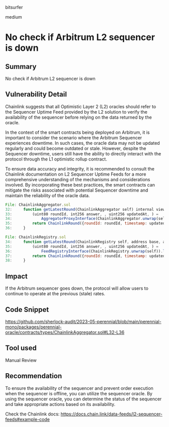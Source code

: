 bitsurfer

medium

# No check if Arbitrum L2 sequencer is down

## Summary

No check if Arbitrum L2 sequencer is down

## Vulnerability Detail

Chainlink suggests that all Optimistic Layer 2 (L2) oracles should refer to the Sequencer Uptime Feed provided by the L2 solution to verify the availability of the sequencer before relying on the data returned by the oracle.

In the context of the smart contracts being deployed on Arbitrum, it is important to consider the scenario where the Arbitrum Sequencer experiences downtime. In such cases, the oracle data may not be updated regularly and could become outdated or stale. However, despite the Sequencer downtime, users still have the ability to directly interact with the protocol through the L1 optimistic rollup contract.

To ensure data accuracy and integrity, it is recommended to consult the Chainlink documentation on L2 Sequencer Uptime Feeds for a more comprehensive understanding of the mechanisms and considerations involved. By incorporating these best practices, the smart contracts can mitigate the risks associated with potential Sequencer downtime and maintain the reliability of the oracle data.

```js
File: ChainlinkAggregator.sol
32:     function getLatestRound(ChainlinkAggregator self) internal view returns (ChainlinkRound memory) {
33:         (uint80 roundId, int256 answer, , uint256 updatedAt, ) =
34:             AggregatorProxyInterface(ChainlinkAggregator.unwrap(self)).latestRoundData();
35:         return ChainlinkRound({roundId: roundId, timestamp: updatedAt, answer: answer});
36:     }

File: ChainlinkRegistry.sol
34:     function getLatestRound(ChainlinkRegistry self, address base, address quote) internal view returns (ChainlinkRound memory) {
35:         (uint80 roundId, int256 answer, , uint256 updatedAt, ) =
36:             FeedRegistryInterface(ChainlinkRegistry.unwrap(self)).latestRoundData(base, quote);
37:         return ChainlinkRound({roundId: roundId, timestamp: updatedAt, answer: answer});
38:     }

```

## Impact

If the Arbitrum sequencer goes down, the protocol will allow users to continue to operate at the previous (stale) rates.

## Code Snippet

https://github.com/sherlock-audit/2023-05-perennial/blob/main/perennial-mono/packages/perennial-oracle/contracts/types/ChainlinkAggregator.sol#L32-L36

## Tool used

Manual Review

## Recommendation

To ensure the availability of the sequencer and prevent order execution when the sequencer is offline, you can utilize the sequencer oracle. By using the sequencer oracle, you can determine the status of the sequencer and take appropriate actions based on its availability.

Check the Chainlink docs: https://docs.chain.link/data-feeds/l2-sequencer-feeds#example-code
